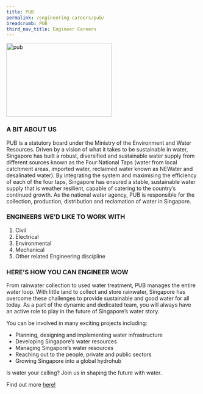 ```yaml
---
title: PUB
permalink: /engineering-careers/pub/
breadcrumb: PUB
third_nav_title: Engineer Careers
---
```




<img src="/images/pub.jpg" alt="pub" style="width:276px;height:193px;" align="left">
<br clear="left">

### A BIT ABOUT US
PUB is a statutory board under the Ministry of the Environment and Water Resources. Driven by a vision of what it takes to be sustainable in water, Singapore has built a robust, diversified and sustainable water supply from different sources known as the Four National Taps (water from local catchment areas, imported water, reclaimed water known as NEWater and desalinated water). By integrating the system and maximising the efficiency of each of the four taps, Singapore has ensured a stable, sustainable water supply that is weather resilient, capable of catering to the country’s continued growth. As the national water agency, PUB is responsible for the collection, production, distribution and reclamation of water in Singapore.

### ENGINEERS WE’D LIKE TO WORK WITH
1. Civil
2. Electrical
3. Environmental
4. Mechanical
5. Other related Engineering discipline

### HERE’S HOW YOU CAN ENGINEER WOW
From rainwater collection to used water treatment, PUB manages the entire water loop. With little land to collect and store rainwater, Singapore has overcome these challenges to provide sustainable and good water for all today. As a part of the dynamic and dedicated team, you will always have an active role to play in the future of Singapore’s water story. 

You can be involved in many exciting projects including:
- Planning, designing and implementing water infrastructure
- Developing Singapore’s water resources
- Managing Singapore’s water resources
- Reaching out to the people, private and public sectors
- Growing Singapore into a global hydrohub

Is water your calling? Join us in shaping the future with water. 

Find out more <a href="https://www.pub.gov.sg/careers" target="_blank">here!</a>
